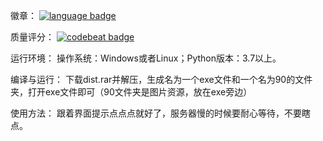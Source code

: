 徽章：
[![language badge](https://img.shields.io/badge/Language-Python-brightgreen.svg)](https://codebeat.co/projects/github-com-qingke1314-shisanshui-master)

质量评分：
[![codebeat badge](https://codebeat.co/badges/6f5ce0af-3590-4d8d-89bc-7dab6be6f7d5)](https://codebeat.co/projects/github-com-qingke1314-shisanshui-master)

运行环境：
操作系统：Windows或者Linux；Python版本：3.7以上。

编译与运行：
下载dist.rar并解压，生成名为一个exe文件和一个名为90的文件夹，打开exe文件即可（90文件夹是图片资源，放在exe旁边）

使用方法：
跟着界面提示点点点就好了，服务器慢的时候要耐心等待，不要瞎点。
